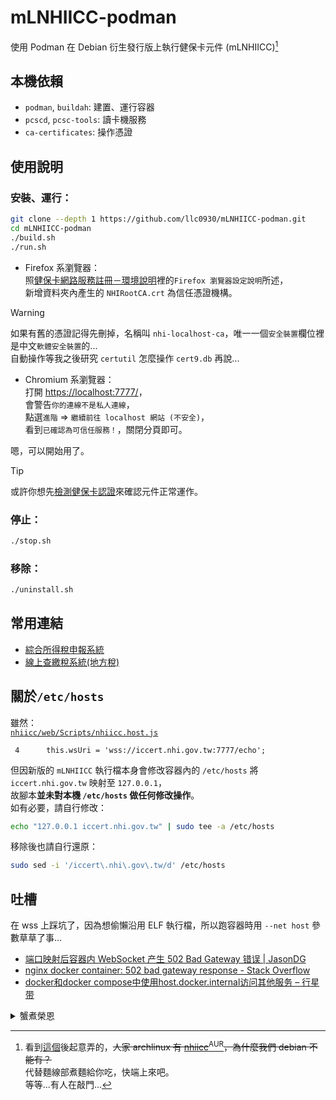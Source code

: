# mLNHIICC-podman
使用 Podman 在 Debian 衍生發行版上執行健保卡元件 (mLNHIICC)[^1]

[^1]:看到[這個](https://github.com/pastleo/mLNHIICC-docker-archlinux)後起意弄的，~~人家 archlinux 有 [nhiicc](https://aur.archlinux.org/packages/nhiicc)~~<ins><sup>AUR</sup></ins>~~，為什麼我們 debian 不能有？~~<br/>
代替麵線部煮麵給你吃，快端上來吧。<br/>
等等...有人在敲門...

## 本機依賴
- `podman`, `buildah`: 建置、運行容器
- `pcscd`, `pcsc-tools`: 讀卡機服務
- `ca-certificates`: 操作憑證

## 使用說明
### 安裝、運行：
```sh
git clone --depth 1 https://github.com/llc0930/mLNHIICC-podman.git
cd mLNHIICC-podman
./build.sh
./run.sh
```

- Firefox 系瀏覽器：<br/>
照[健保卡網路服務註冊－環境說明](https://cloudicweb.nhi.gov.tw/cloudic/system/SMC/Eventesting.aspx)裡的`Firefox 瀏覽器設定說明`所述，<br/>
新增資料夾內產生的 `NHIRootCA.crt` 為信任憑證機構。

> [!WARNING]
> 如果有舊的憑證記得先刪掉，名稱叫 `nhi-localhost-ca`，唯一一個`安全裝置`欄位裡是中文`軟體安全裝置`的...<br/>
> 自動操作等我之後研究 `certutil` 怎麼操作 `cert9.db` 再說...

- Chromium 系瀏覽器：<br/>
打開 [https://localhost:7777/](https://localhost:7777/)，<br/>
會警告`你的連線不是私人連線`，<br/>
點選`進階` => `繼續前往 localhost 網站 (不安全)`，<br/>
看到`已確認為可信任服務！`，關閉分頁即可。

嗯，可以開始用了。

> [!TIP]
> 或許你想先[檢測健保卡認證](https://cloudicweb.nhi.gov.tw/cloudic/system/webtesting/SampleY.aspx)來確認元件正常運作。

### 停止：
```sh
./stop.sh
```

### 移除：
```sh
./uninstall.sh
```

## 常用連結
- [綜合所得稅申報系統](https://efile.tax.nat.gov.tw/irxw/index.jsp)
- [線上查繳稅系統(地方稅)](https://netap.tax.nat.gov.tw/PEFLRX/Ept_Login)

## 關於`/etc/hosts`
雖然：<br/>
[`nhiicc/web/Scripts/nhiicc.host.js`](../master/nhiicc/web/Scripts/nhiicc.host.js#L4)
```
 4      this.wsUri = 'wss://iccert.nhi.gov.tw:7777/echo';
```
但因新版的 `mLNHIICC` 執行檔本身會修改容器內的 `/etc/hosts` 將 `iccert.nhi.gov.tw` 映射至 `127.0.0.1`，<br/>
故腳本**並未對本機 `/etc/hosts` 做任何修改操作**。<br/>
如有必要，請自行修改：
```sh
echo "127.0.0.1 iccert.nhi.gov.tw" | sudo tee -a /etc/hosts
```
移除後也請自行還原：
```sh
sudo sed -i '/iccert\.nhi\.gov\.tw/d' /etc/hosts
```

## 吐槽
在 wss 上踩坑了，因為想偷懶沿用 ELF 執行檔，所以跑容器時用 `--net host` 參數草草了事...
- [端口映射后容器内 WebSocket 产生 502 Bad Gateway 错误 | JasonDG](https://jasondg.github.io/posts/container.websocket.502/)
- [nginx docker container: 502 bad gateway response - Stack Overflow](https://stackoverflow.com/questions/38346847/nginx-docker-container-502-bad-gateway-response/47663730#47663730)
- [docker和docker compose中使用host.docker.internal访问其他服务 – 行星带](https://beltxman.com/4257.html)

<details>
<summary>蟹煮榮恩</summary>
自然人憑證每5年坑你250規費；<br/>
行動自然人憑證限支援生物辨識的行動裝置；<br/>
門號認證限月租型門號且消耗行動數據，每次被逾時登出都要重新驗證；<br/>
戶號要先取得查詢碼...線上取得查詢碼吃其他驗證...<br/>
我真是謝謝你...的麵
</details>
